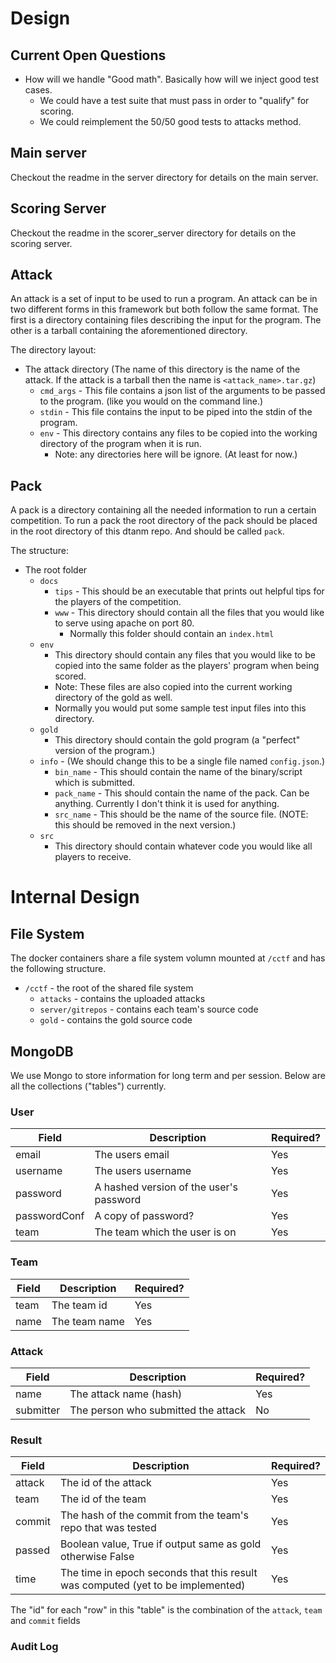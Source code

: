 # Design

## Current Open Questions
 - How will we handle "Good math". Basically how will we inject good test cases.
    - We could have a test suite that must pass in order to "qualify" for scoring.
    - We could reimplement the 50/50 good tests to attacks method.

## Main server
Checkout the readme in the server directory for details on the main server.

## Scoring Server
Checkout the readme in the scorer_server directory for details on the scoring server.

## Attack
An attack is a set of input to be used to run a program.
An attack can be in two different forms in this framework but both follow the same format. The first is a directory containing files describing the input for the program. The other is a tarball containing the aforementioned directory.

The directory layout:  
 - The attack directory (The name of this directory is the name of the attack. If the attack is a tarball then the name is `<attack_name>.tar.gz`)
    - `cmd_args` - This file contains a json list of the arguments to be passed to the program. (like you would on the command line.)
    - `stdin` - This file contains the input to be piped into the stdin of the program.
    - `env` - This directory contains any files to be copied into the working directory of the program when it is run.
        - Note: any directories here will be ignore. (At least for now.)
<!--    - All other files not named `cmd_args` and `stdin` are files that should be copied into the working directory of the program when it is run. -->


## Pack
A pack is a directory containing all the needed information to run a certain competition.
To run a pack the root directory of the pack should be placed in the root directory of this dtanm repo. And should be called `pack`.

The structure:  
 - The root folder
    - `docs`
        - `tips` - This should be an executable that prints out helpful tips for the players of the competition.
        - `www` - This directory should contain all the files that you would like to serve using apache on port 80.
            - Normally this folder should contain an `index.html`
    - `env`
        - This directory should contain any files that you would like to be copied into the same folder as the players' program when being scored.
        - Note: These files are also copied into the current working directory of the gold as well.
        - Normally you would put some sample test input files into this directory.
    - `gold`
        - This directory should contain the gold program (a "perfect" version of the program.)
    - `info` - (We should change this to be a single file named `config.json`.)
        - `bin_name` - This should contain the name of the binary/script which is submitted.
        - `pack_name` - This should contain the name of the pack. Can be anything. Currently I don't think it is used for anything.
        - `src_name` - This should be the name of the source file. (NOTE: this should be removed in the next version.)
    - `src`
        - This directory should contain whatever code you would like all players to receive.


# Internal Design

## File System
The docker containers share a file system volumn mounted at `/cctf` and has the following structure.
- `/cctf` - the root of the shared file system
  - `attacks` - contains the uploaded attacks
  - `server/gitrepos` - contains each team's source code
  - `gold` - contains the gold source code

## MongoDB
We use Mongo to store information for long term and per session.
Below are all the collections ("tables") currently.

### User
Field | Description | Required?
--- | --- | ---
email | The users email | Yes
username | The users username | Yes
password | A hashed version of the user's password | Yes
passwordConf | A copy of password? | Yes
team | The team which the user is on | Yes

### Team
Field | Description | Required?
--- | --- | ---
team | The team id | Yes
name | The team name | Yes

### Attack
Field | Description | Required?
--- | --- | ---
name | The attack name (hash) | Yes
submitter | The person who submitted the attack | No

### Result
Field | Description | Required?
--- | --- | ---
attack | The id of the attack | Yes
team | The id of the team | Yes
commit | The hash of the commit from the team's repo that was tested | Yes
passed | Boolean value, True if output same as gold otherwise False | Yes
time | The time in epoch seconds that this result was computed (yet to be implemented) | Yes

The "id" for each "row" in this "table" is the combination of the `attack`, `team` and `commit` fields

### Audit Log


